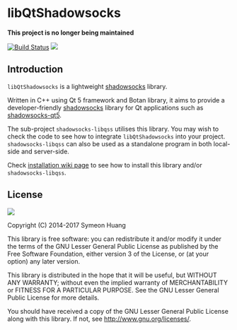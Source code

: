 libQtShadowsocks
================

**This project is no longer being maintained**

[![Build Status](https://travis-ci.org/GitSoftwareNow/libQtShadowsocks.svg?branch=master)](https://travis-ci.org/GitSoftwareNow/libQtShadowsocks) <a href="https://copr.fedorainfracloud.org/coprs/librehat/shadowsocks/package/libQtShadowsocks/"><img src="https://copr.fedorainfracloud.org/coprs/librehat/shadowsocks/package/libQtShadowsocks/status_image/last_build.png" /></a>

Introduction
------------

`libQtShadowsocks` is a lightweight [shadowsocks][ss] library.

Written in C++ using Qt 5 framework and Botan library, it aims to provide a developer-friendly [shadowsocks][ss] library for Qt applications such as [shadowsocks-qt5](https://github.com/shadowsocks/shadowsocks-qt5/).

The sub-project `shadowsocks-libqss` utilises this library. You may wish to check the code to see how to integrate `libQtShadowsocks` into your project. `shadowsocks-libqss` can also be used as a standalone program in both local-side and server-side.

Check [installation wiki page](https://github.com/shadowsocks/libQtShadowsocks/wiki/Installation) to see how to install this library and/or `shadowsocks-libqss`.

[ss]: http://shadowsocks.org

License
-------

![](http://www.gnu.org/graphics/lgplv3-147x51.png)

Copyright (C) 2014-2017 Symeon Huang

This library is free software: you can redistribute it and/or modify
it under the terms of the GNU Lesser General Public License as
published by the Free Software Foundation, either version 3 of the
License, or (at your option) any later version.

This library is distributed in the hope that it will be useful,
but WITHOUT ANY WARRANTY; without even the implied warranty of
MERCHANTABILITY or FITNESS FOR A PARTICULAR PURPOSE.  See the
GNU Lesser General Public License for more details.

You should have received a copy of the GNU Lesser General Public License
along with this library. If not, see <http://www.gnu.org/licenses/>.
